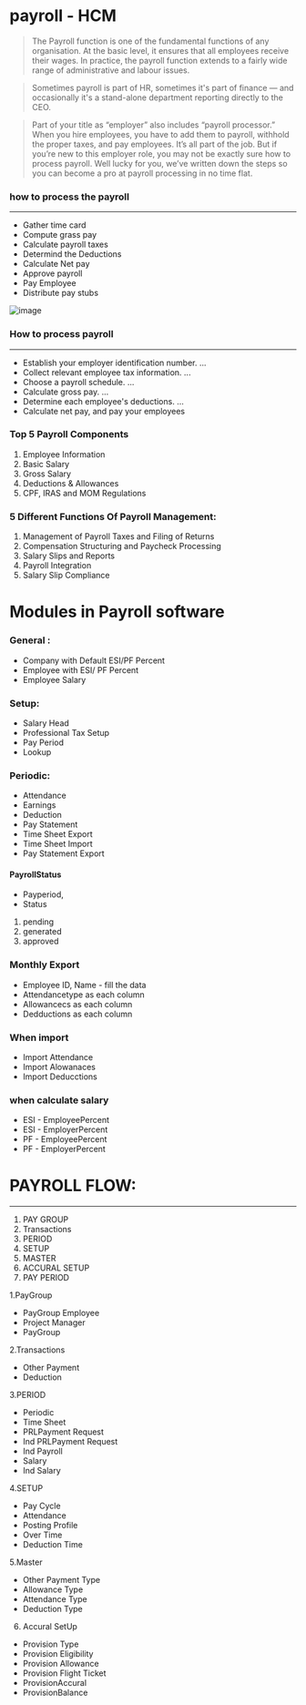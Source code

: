 # payroll - HCM
>The Payroll function is one of the fundamental functions of any organisation. 
>At the basic level, it ensures that all employees receive their wages. In practice, 
>the payroll function extends to a fairly wide range of administrative and labour issues.

>Sometimes payroll is part of HR, sometimes it's part of finance — and occasionally it's a stand-alone department reporting directly to the CEO.

>Part of your title as “employer” also includes “payroll processor.” 
>When you hire employees, you have to add them to payroll, withhold the proper taxes, and pay employees. 
>It’s all part of the job. But if you’re new to this employer role, you may not be exactly sure how to process payroll. 
>Well lucky for you, we’ve written down the steps so you can become a pro at payroll processing in no time flat.

### how to process the payroll
--------------------------------
- Gather time card
- Compute grass pay
- Calculate payroll taxes
- Determind the Deductions
- Calculate Net pay
- Approve payroll
- Pay Employee
- Distribute pay stubs

![image](https://user-images.githubusercontent.com/105497741/186337768-738f5eed-c841-4612-8f43-95a4cda8e99c.png)

### How to process payroll
---------------------------
- Establish your employer identification number. ...
- Collect relevant employee tax information. ...
- Choose a payroll schedule. ...
- Calculate gross pay. ...
- Determine each employee's deductions. ...
- Calculate net pay, and pay your employees

### Top 5 Payroll Components
1. Employee Information
2. Basic Salary
3. Gross Salary
4. Deductions & Allowances
5. CPF, IRAS and MOM Regulations

### 5 Different Functions Of Payroll Management:
1. Management of Payroll Taxes and Filing of Returns
2. Compensation Structuring and Paycheck Processing
3. Salary Slips and Reports
4. Payroll Integration
5. Salary Slip Compliance


# Modules in Payroll software


### General :

- Company with Default ESI/PF Percent
- Employee with ESI/ PF Percent
- Employee Salary

### Setup:

- Salary Head
- Professional Tax Setup
- Pay Period
- Lookup

### Periodic:

- Attendance
- Earnings
- Deduction
- Pay Statement
- Time Sheet Export
- Time Sheet Import
- Pay Statement Export

#### PayrollStatus
- Payperiod,
- Status
 1. pending
 2. generated
 3. approved

### Monthly Export

- Employee ID, Name - fill the data
- Attendancetype as each column
- Allowancecs as each column
- Dedductions as each column

### When import
- Import Attendance
- Import Alowanaces
- Import Deducctions

### when calculate salary
- ESI - EmployeePercent
- ESI - EmployerPercent
- PF - EmployeePercent
- PF - EmployerPercent


# PAYROLL FLOW:
--------------
1. PAY GROUP
2. Transactions
3. PERIOD
4. SETUP
5. MASTER
6. ACCURAL SETUP
7. PAY PERIOD

1.PayGroup
- PayGroup Employee
- Project Manager
- PayGroup

2.Transactions
- Other Payment
- Deduction

3.PERIOD

- Periodic
- Time Sheet
- PRLPayment Request
- Ind PRLPayment Request
- Ind Payroll
- Salary
- Ind Salary

4.SETUP

- Pay Cycle
- Attendance
- Posting Profile
- Over Time
- Deduction Time

5.Master
- Other Payment Type
- Allowance Type
- Attendance Type
- Deduction Type

6. Accural SetUp
- Provision Type
- Provision Eligibility
- Provision Allowance
- Provision Flight Ticket
- ProvisionAccural
- ProvisionBalance
